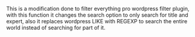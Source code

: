 This is a modification done to filter everything pro wordpress filter plugin, with this function it changes the search option to only search for title and expert, also it replaces wordpress LIKE with REGEXP to search the entire world instead of searching for part of it.
